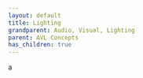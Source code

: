 ```yaml
---
layout: default
title: Lighting
grandparent: Audio, Visual, Lighting
parent: AVL Concepts
has_children: true
---
```

a